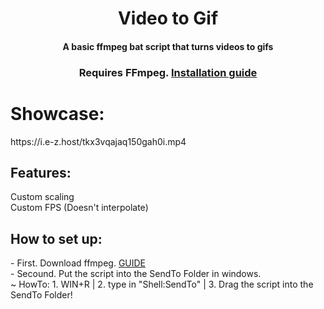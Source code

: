 <h1 align="center">Video to Gif</h1>
<h4 align="center">A basic ffmpeg bat script that turns videos to gifs</h3>
<h3 align="center">Requires FFmpeg. <a href="https://www.youtube.com/watch?v=WwWITnuWQW4">Installation guide</a></h3>

<h1>Showcase:</h1>
https://i.e-z.host/tkx3vqajaq150gah0i.mp4

<h2 align="left"> Features: </h2>
<p1>Custom scaling </p1>
<br>
<p1>Custom FPS (Doesn't interpolate)</p1>

<h2>How to set up:</h2>
- First. Download ffmpeg. <a href="https://www.youtube.com/watch?v=WwWITnuWQW4">GUIDE</a>
<br>
- Secound. Put the script into the SendTo Folder in windows.
<br>
~ HowTo: 1. WIN+R | 2. type in "Shell:SendTo" | 3. Drag the script into the SendTo Folder! 
<br>
